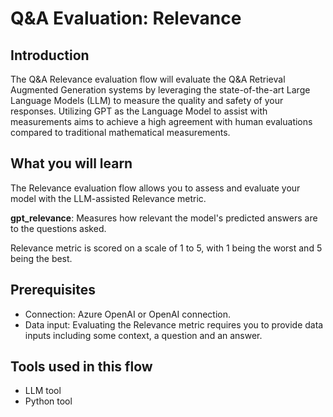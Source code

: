 # Q&A Evaluation: Relevance

## Introduction 

The Q&A Relevance evaluation flow will evaluate the Q&A Retrieval Augmented Generation systems by leveraging the state-of-the-art Large Language Models (LLM) to measure the quality and safety of your responses. Utilizing GPT as the Language Model to assist with measurements aims to achieve a high agreement with human evaluations compared to traditional mathematical measurements.

## What you will learn

The Relevance evaluation flow allows you to assess and evaluate your model with the LLM-assisted Relevance metric.


**gpt_relevance**: Measures how relevant the model's predicted answers are to the questions asked. 

Relevance metric is scored on a scale of 1 to 5, with 1 being the worst and 5 being the best. 

## Prerequisites

- Connection: Azure OpenAI or OpenAI connection.
- Data input: Evaluating the Relevance metric requires you to provide data inputs including some context, a question and an answer. 

## Tools used in this flow
- LLM tool
- Python tool